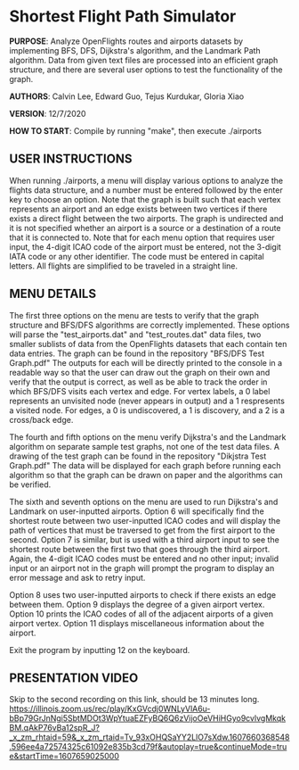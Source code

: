 # Shortest Flight Path Simulator

**PURPOSE**: Analyze OpenFlights routes and airports datasets by implementing BFS, DFS, Dijkstra's algorithm, and the Landmark Path algorithm. Data from given text files are processed into an efficient graph structure, and there are several user options to test the functionality of the graph.

**AUTHORS**: Calvin Lee, Edward Guo, Tejus Kurdukar, Gloria Xiao

**VERSION**: 12/7/2020

**HOW TO START**: Compile by running "make", then execute ./airports

## USER INSTRUCTIONS

When running ./airports, a menu will display various options to analyze the flights data structure, and a number must be entered
followed by the enter key to choose an option. Note that the graph is built such that each vertex represents an airport and an edge exists between
two vertices if there exists a direct flight between the two airports. The graph is undirected and it is not specified whether an airport is a
source or a destination of a route that it is connected to. Note that for each menu option that requires user input, the 4-digit ICAO code
of the airport must be entered, not the 3-digit IATA code or any other identifier. The code must be entered in capital letters. All flights
are simplified to be traveled in a straight line.

## MENU DETAILS

The first three options on the menu are tests to verify that the graph structure and BFS/DFS algorithms are correctly implemented. 
These options will parse the "test_airports.dat" and "test_routes.dat" data files, two smaller sublists of data from the OpenFlights
datasets that each contain ten data entries. The graph can be found in the repository "BFS/DFS Test Graph.pdf"
The outputs for each will be directly printed to the console in a readable way so that the user can 
draw out the graph on their own and verify that the output is correct, as well as be able to track the order in which BFS/DFS visits each vertex 
and edge. For vertex labels, a 0 label represents an unvisited node (never appears in output) and a 1 respresents a visited node. For edges, a 0 is
undiscovered, a 1 is discovery, and a 2 is a cross/back edge.

The fourth and fifth options on the menu verify Dijkstra's and the Landmark algorithm on separate sample test graphs, not one of the test data
files. A drawing of the test graph can be found in the repository "Dikjstra Test Graph.pdf"
The data will be displayed for each graph before running each algorithm so that the graph can be drawn on paper and the algorithms can be 
verified.

The sixth and seventh options on the menu are used to run Dijkstra's and Landmark on user-inputted airports. Option 6 will specifically find the
shortest route between two user-inputted ICAO codes and will display the path of vertices that must be traversed to get from the first airport to
the second. Option 7 is similar, but is used with a third airport input to see the shortest route between the first two that goes through the third
airport. Again, the 4-digit ICAO codes must be entered and no other input; invalid input or an airport not in the graph will prompt the program
to display an error message and ask to retry input.

Option 8 uses two user-inputted airports to check if there exists an edge between them.
Option 9 displays the degree of a given airport vertex.
Option 10 prints the ICAO codes of all of the adjacent airports of a given airport vertex.
Option 11 displays miscellaneous information about the airport. 

Exit the program by inputting 12 on the keyboard.

## PRESENTATION VIDEO

Skip to the second recording on this link, should be 13 minutes long. 
https://illinois.zoom.us/rec/play/KxGVcdj0WNLyVlA6u-bBp79GrJnNgi5SbtMDOt3WpYtuaEZFyBQ6Q6zVijoOeVHiHGyo9cvlvgMkqkBM.qAkP76vBa12spR_J?_x_zm_rhtaid=59&_x_zm_rtaid=Tv_93xOHQSaYY2LlO7sXdw.1607660368548.596ee4a72574325c61092e835b3cd79f&autoplay=true&continueMode=true&startTime=1607659025000
